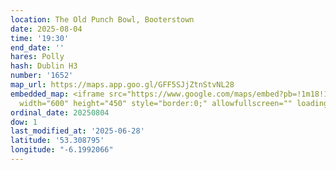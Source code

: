 ```yaml
---
location: The Old Punch Bowl, Booterstown
date: 2025-08-04
time: '19:30'
end_date: ''
hares: Polly
hash: Dublin H3
number: '1652'
map_url: https://maps.app.goo.gl/GFF5SJjZtnStvNL28
embedded_map: <iframe src="https://www.google.com/maps/embed?pb=!1m18!1m12!1m3!1d2383.9246909357894!2d-6.199206622971433!3d53.30879497227848!2m3!1f0!2f0!3f0!3m2!1i1024!2i768!4f13.1!3m3!1m2!1s0x486708d12d41fe7d%3A0xef093e37df90945e!2sThe%20Old%20Punch%20Bowl!5e0!3m2!1sen!2sus!4v1751126023529!5m2!1sen!2sus"
  width="600" height="450" style="border:0;" allowfullscreen="" loading="lazy" referrerpolicy="no-referrer-when-downgrade"></iframe>
ordinal_date: 20250804
dow: 1
last_modified_at: '2025-06-28'
latitude: '53.308795'
longitude: "-6.1992066"
---
```



